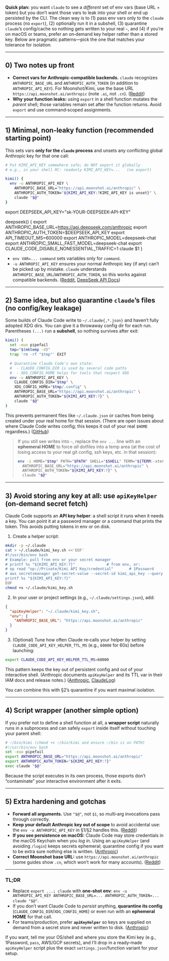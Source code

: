 **Quick plan:** you want `claude` to see a *different* set of env vars (base URL + token) but you don’t want those vars to leak into your shell or end up persisted by the CLI. The clean way is to (1) pass env vars only to the `claude` process (no `export`), (2) optionally run it in a subshell, (3) quarantine `claude`’s config/cache so nothing gets written to your real `~`, and (4) if you’re on macOS or teams, prefer an on‑demand key helper rather than a stored key. Below are pragmatic patterns—pick the one that matches your tolerance for isolation.

---

## 0) Two notes up front

* **Correct vars for Anthropic‑compatible backends.** `claude` recognizes `ANTHROPIC_BASE_URL` and `ANTHROPIC_AUTH_TOKEN` (in addition to `ANTHROPIC_API_KEY`). For Moonshot/Kimi, use the base URL `https://api.moonshot.ai/anthropic` (note `.ai`, not `.cn`). ([Reddit][1])
* **Why your function leaks:** using `export` in a shell function mutates the *parent* shell; those variables remain set after the function returns. Avoid `export` and use command‑scoped assignments.

---

## 1) Minimal, non‑leaky function (recommended starting point)

This sets vars **only for the `claude` process** and unsets any conflicting global Anthropic key for that one call:

```bash
# Put KIMI_API_KEY somewhere safe; do NOT export it globally
# e.g., in your shell RC: readonly KIMI_API_KEY=...   (no export)

kimi() {
  env -u ANTHROPIC_API_KEY \
    ANTHROPIC_BASE_URL="https://api.moonshot.ai/anthropic" \
    ANTHROPIC_AUTH_TOKEN="${KIMI_API_KEY:?KIMI_API_KEY is unset}" \
    claude "$@"
}
```

export DEEPSEEK_API_KEY="sk-YOUR-DEEPSEEK-API-KEY"

deepseek() {
    export ANTHROPIC_BASE_URL=https://api.deepseek.com/anthropic
    export ANTHROPIC_AUTH_TOKEN=$DEEPSEEK_API_KEY
    export API_TIMEOUT_MS=600000
    export ANTHROPIC_MODEL=deepseek-chat
    export ANTHROPIC_SMALL_FAST_MODEL=deepseek-chat
    export CLAUDE_CODE_DISABLE_NONESSENTIAL_TRAFFIC=1
    claude $1
}


* `env VAR=... command` sets variables only for `command`.
* `-u ANTHROPIC_API_KEY` ensures your normal Anthropic key (if any) can’t be picked up by mistake.
  `claude` understands `ANTHROPIC_BASE_URL`/`ANTHROPIC_AUTH_TOKEN`, so this works against compatible backends. ([Reddit][1], [DeepSeek API Docs][2])

---

## 2) Same idea, but also quarantine `claude`’s files (no config/key leakage)

Some builds of Claude Code write to `~/.claude{,*.json}` and haven’t fully adopted XDG dirs. You can give it a throwaway config dir for each run. Parentheses `(...)` run a **subshell**, so nothing survives after exit:

```bash
kimi() (
  set -euo pipefail
  tmp="$(mktemp -d)"
  trap 'rm -rf "$tmp"' EXIT

  # Quarantine Claude Code's own state:
  #  - CLAUDE_CONFIG_DIR is used by several code paths
  #  - XDG_CONFIG_HOME helps for tools that respect XDG
  env -u ANTHROPIC_API_KEY \
    CLAUDE_CONFIG_DIR="$tmp" \
    XDG_CONFIG_HOME="$tmp/.config" \
    ANTHROPIC_BASE_URL="https://api.moonshot.ai/anthropic" \
    ANTHROPIC_AUTH_TOKEN="${KIMI_API_KEY:?}" \
    claude "$@"
)
```

This prevents permanent files like `~/.claude.json` or caches from being created under your real home for that session. (There are open issues about where Claude Code writes config; this keeps it out of your real `$HOME` regardless.) ([GitHub][3])

> If you still see writes into `~`, replace the `env ...` line with an **ephemeral HOME** to force *all* dotfiles into a temp area (at the cost of losing access to your real git config, ssh keys, etc. in that session):
>
> ```bash
> env -i HOME="$tmp" PATH="$PATH" SHELL="$SHELL" TERM="${TERM:-xterm-256color}" \
>   ANTHROPIC_BASE_URL="https://api.moonshot.ai/anthropic" \
>   ANTHROPIC_AUTH_TOKEN="${KIMI_API_KEY:?}" \
>   claude "$@"
> ```

---

## 3) Avoid storing any key at all: use `apiKeyHelper` (on‑demand secret fetch)

Claude Code supports an **API key helper**: a shell script it runs when it needs a key. You can point it at a password manager or a command that prints the token. This avoids putting tokens in env or on disk.

1. Create a helper script:

```bash
mkdir -p ~/.claude
cat > ~/.claude/kimi_key.sh <<'EOF'
#!/usr/bin/env bash
# Example: pull from env or your secret manager
# printf %s "${KIMI_API_KEY:?}"              # from env, or:
# op read "op://Private/Kimi API Key/credential"       # 1Password
# aws secretsmanager get-secret-value --secret-id kimi_api_key --query SecretString --output text
printf %s "${KIMI_API_KEY:?}"
EOF
chmod +x ~/.claude/kimi_key.sh
```

2. In your user or project settings (e.g., `~/.claude/settings.json`), add:

```json
{
  "apiKeyHelper": "~/.claude/kimi_key.sh",
  "env": {
    "ANTHROPIC_BASE_URL": "https://api.moonshot.ai/anthropic"
  }
}
```

3. (Optional) Tune how often Claude re‑calls your helper by setting
   `CLAUDE_CODE_API_KEY_HELPER_TTL_MS` (e.g., `60000` for 60s) before launching:

```bash
export CLAUDE_CODE_API_KEY_HELPER_TTL_MS=60000
```

This pattern keeps the key out of persistent config and out of your interactive shell. (Anthropic documents `apiKeyHelper` and its TTL var in their IAM docs and release notes.) ([Anthropic][4], [ClaudeLog][5])

You can combine this with §2’s quarantine if you want maximal isolation.

---

## 4) Script wrapper (another simple option)

If you prefer not to define a shell function at all, a **wrapper script** naturally runs in a subprocess and can safely `export` inside itself without touching your parent shell:

```bash
# ~/bin/kimi (chmod +x ~/bin/kimi and ensure ~/bin is on PATH)
#!/usr/bin/env bash
set -euo pipefail
export ANTHROPIC_BASE_URL="https://api.moonshot.ai/anthropic"
export ANTHROPIC_AUTH_TOKEN="${KIMI_API_KEY:?}"
exec claude "$@"
```

Because the script executes in its own process, those exports don’t “contaminate” your interactive environment after it exits.

---

## 5) Extra hardening and gotchas

* **Forward all arguments.** Use `"$@"`, not `$1`, so multi‑arg invocations pass through correctly.
* **Keep your default Anthropic key out of scope** to avoid accidental use: the `env -u ANTHROPIC_API_KEY` in §1/§2 handles this. ([Reddit][1])
* **If you see persistence on macOS:** Claude Code may store credentials in the macOS Keychain when you *log in*. Using an `apiKeyHelper` (and avoiding `/login`) keeps secrets ephemeral; quarantine config if you want to be extra sure nothing else is written. ([Anthropic][4])
* **Correct Moonshot base URL:** use `https://api.moonshot.ai/anthropic` (some guides show `.cn`, which won’t work for many accounts). ([Reddit][1])

---

### TL;DR

* Replace `export ...; claude` with **one‑shot env**:
  `env -u ANTHROPIC_API_KEY ANTHROPIC_BASE_URL=... ANTHROPIC_AUTH_TOKEN=... claude "$@"`.
* If you don’t want Claude Code to *persist* anything, **quarantine its config** (`CLAUDE_CONFIG_DIR`/`XDG_CONFIG_HOME`) or even run with an **ephemeral HOME** for that call.
* For teams/production, prefer **`apiKeyHelper`** so keys are supplied on demand from a secret store and never written to disk. ([Anthropic][4])

If you want, tell me your OS/shell and where you store the Kimi key (e.g., 1Password, `pass`, AWS/GCP secrets), and I’ll drop in a ready‑made `apiKeyHelper` script plus the exact `settings.json`/function variant for your setup.

[1]: https://www.reddit.com/r/ClaudeAI/comments/1lp8g4w/how_to_find_claude_code_environment_variables_and/?utm_source=chatgpt.com "How to find Claude Code environment variables and options"
[2]: https://api-docs.deepseek.com/guides/anthropic_api?utm_source=chatgpt.com "Anthropic API"
[3]: https://github.com/anthropics/claude-code/issues/1455 "Claude Code does not respect the XDG Base Directory specification · Issue #1455 · anthropics/claude-code · GitHub"
[4]: https://docs.anthropic.com/en/docs/claude-code/iam "Identity and Access Management - Anthropic"
[5]: https://www.claudelog.com/faqs/claude-code-release-notes/?utm_source=chatgpt.com "claude-code-release-notes"
